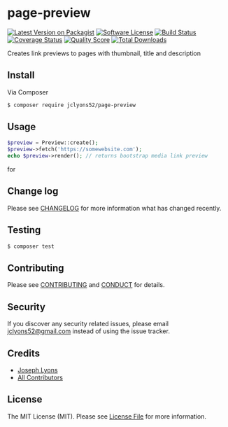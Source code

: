 # page-preview

[![Latest Version on Packagist][ico-version]][link-packagist]
[![Software License][ico-license]](LICENSE.md)
[![Build Status][ico-travis]][link-travis]
[![Coverage Status][ico-scrutinizer]][link-scrutinizer]
[![Quality Score][ico-code-quality]][link-code-quality]
[![Total Downloads][ico-downloads]][link-downloads]

Creates link previews to pages with thumbnail, title and description

## Install

Via Composer

``` bash
$ composer require jclyons52/page-preview
```

## Usage

``` php
$preview = Preview::create();
$preview->fetch('https://somewebsite.com');
echo $preview->render(); // returns bootstrap media link preview
```

for

## Change log

Please see [CHANGELOG](CHANGELOG.md) for more information what has changed recently.

## Testing

``` bash
$ composer test
```

## Contributing

Please see [CONTRIBUTING](CONTRIBUTING.md) and [CONDUCT](CONDUCT.md) for details.

## Security

If you discover any security related issues, please email jclyons52@gmail.com instead of using the issue tracker.

## Credits

- [Joseph Lyons][link-author]
- [All Contributors][link-contributors]

## License

The MIT License (MIT). Please see [License File](LICENSE.md) for more information.

[ico-version]: https://img.shields.io/packagist/v/jclyons52/page-preview.svg?style=flat-square
[ico-license]: https://img.shields.io/badge/license-MIT-brightgreen.svg?style=flat-square
[ico-travis]: https://img.shields.io/travis/jclyons52/page-preview/master.svg?style=flat-square
[ico-scrutinizer]: https://img.shields.io/scrutinizer/coverage/g/jclyons52/page-preview.svg?style=flat-square
[ico-code-quality]: https://img.shields.io/scrutinizer/g/jclyons52/page-preview.svg?style=flat-square
[ico-downloads]: https://img.shields.io/packagist/dt/jclyons52/page-preview.svg?style=flat-square

[link-packagist]: https://packagist.org/packages/jclyons52/page-preview
[link-travis]: https://travis-ci.org/jclyons52/page-preview
[link-scrutinizer]: https://scrutinizer-ci.com/g/jclyons52/page-preview/code-structure
[link-code-quality]: https://scrutinizer-ci.com/g/jclyons52/page-preview
[link-downloads]: https://packagist.org/packages/jclyons52/page-preview
[link-author]: https://github.com/jclyons52
[link-contributors]: ../../contributors
